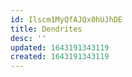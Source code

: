 ```yaml
---
id: Ilscm1MyQfAJQx0hUJhDE
title: Dendrites
desc: ''
updated: 1643191343119
created: 1643191343119
---
```


